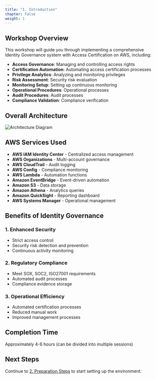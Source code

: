 ```yaml
---
title: "1. Introduction"
chapter: false
weight: 1
---
```


## Workshop Overview

This workshop will guide you through implementing a comprehensive Identity Governance system with Access Certification on AWS, including:

- **Access Governance**: Managing and controlling access rights
- **Certification Automation**: Automating access certification processes
- **Privilege Analytics**: Analyzing and monitoring privileges
- **Risk Assessment**: Security risk evaluation
- **Monitoring Setup**: Setting up continuous monitoring
- **Operational Procedures**: Operational processes
- **Audit Procedures**: Audit processes
- **Compliance Validation**: Compliance verification

## Overall Architecture

![Architecture Diagram](images/architecture-diagram.png)

## AWS Services Used

- **AWS IAM Identity Center** - Centralized access management
- **AWS Organizations** - Multi-account governance
- **AWS CloudTrail** - Audit logging
- **AWS Config** - Compliance monitoring
- **AWS Lambda** - Automation functions
- **Amazon EventBridge** - Event-driven automation
- **Amazon S3** - Data storage
- **Amazon Athena** - Analytics queries
- **Amazon QuickSight** - Reporting dashboard
- **AWS Systems Manager** - Operational management

## Benefits of Identity Governance

### 1. Enhanced Security
- Strict access control
- Security risk detection and prevention
- Continuous activity monitoring

### 2. Regulatory Compliance
- Meet SOX, SOC2, ISO27001 requirements
- Automated audit processes
- Compliance evidence storage

### 3. Operational Efficiency
- Automated certification processes
- Reduced manual work
- Improved management processes

## Completion Time

Approximately 4-6 hours (can be divided into multiple sessions)

## Next Steps

Continue to [2. Preparation Steps](../2-cac-buoc-chuan-bi) to start setting up the environment.